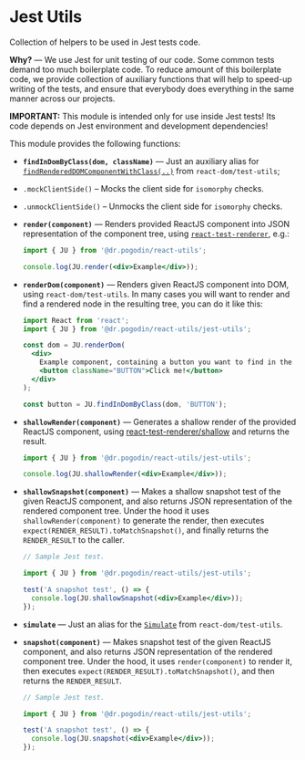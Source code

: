 # Jest Utils
Collection of helpers to be used in Jest tests code.

**Why?** &mdash; We use Jest for unit testing of our code. Some common tests
demand too much boilerplate code. To reduce amount of this boilerplate code,
we provide collection of auxiliary functions that will help to speed-up writing
of the tests, and ensure that everybody does everything in the same manner
across our projects.

**IMPORTANT:** This module is intended only for use inside Jest tests!
Its code depends on Jest environment and development dependencies!

This module provides the following functions:

- **`findInDomByClass(dom, className)`** &mdash; Just an auxiliary alias for
  [`findRenderedDOMComponentWithClass(..)`](https://reactjs.org/docs/test-utils.html#findrendereddomcomponentwithclass)
  from `react-dom/test-utils`;

- `.mockClientSide()` &ndash; Mocks the client side for `isomorphy` checks.

- `.unmockClientSide()` &ndash; Unmocks the client side for `isomorphy` checks.

- **`render(component)`** &mdash; Renders provided ReactJS component into
  JSON representation of the component tree, using
  [`react-test-renderer`](https://www.npmjs.com/package/react-test-renderer),
  e.g.:

  ```jsx
  import { JU } from '@dr.pogodin/react-utils';

  console.log(JU.render(<div>Example</div>));
  ```

- **`renderDom(component)`** &mdash; Renders given ReactJS component into DOM,
  using `react-dom/test-utils`. In many cases you will want to render and find
  a rendered node in the resulting tree, you can do it like this:
  ```jsx
  import React from 'react';
  import { JU } from '@dr.pogodin/react-utils/jest-utils';

  const dom = JU.renderDom(
    <div>
      Example component, containing a button you want to find in the render.
      <button className="BUTTON">Click me!</button>
    </div>
  );

  const button = JU.findInDomByClass(dom, 'BUTTON');
  ```

- **`shallowRender(component)`** &mdash; Generates a shallow render of
  the provided ReactJS component, using
  [react-test-renderer/shallow](https://reactjs.org/docs/shallow-renderer.html)
  and returns the result.

  ```jsx
  import { JU } from '@dr.pogodin/react-utils/jest-utils';

  console.log(JU.shallowRender(<div>Example</div>));
  ```

- **`shallowSnapshot(component)`** &mdash; Makes a shallow snapshot test of
  the given ReactJS component, and also returns JSON representation of
  the rendered component tree. Under the hood it uses `shallowRender(component)`
  to generate the render, then executes `expect(RENDER_RESULT).toMatchSnapshot()`,
  and finally returns the `RENDER_RESULT` to the caller.

  ```jsx
  // Sample Jest test.

  import { JU } from '@dr.pogodin/react-utils/jest-utils';

  test('A snapshot test', () => {
    console.log(JU.shallowSnapshot(<div>Example</div>));
  });
  ```

- **`simulate`** &mdash; Just an alias for the
  [`Simulate`](https://reactjs.org/docs/test-utils.html#simulate) from
  `react-dom/test-utils`.

- **`snapshot(component)`** &mdash; Makes snapshot test of the given ReactJS
  component, and also returns JSON representation of the rendered component
  tree. Under the hood, it uses `render(component)` to render it, then executes
  `expect(RENDER_RESULT).toMatchSnapshot()`, and then returns the `RENDER_RESULT`.

  ```jsx
  // Sample Jest test.

  import { JU } from '@dr.pogodin/react-utils/jest-utils';

  test('A snapshot test', () => {
    console.log(JU.snapshot(<div>Example</div>));
  });
  ```
